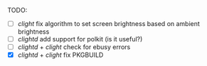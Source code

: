 TODO:  

- [ ] *clight* fix algorithm to set screen brightness based on ambient brightness  
- [ ] *clightd* add support for polkit (is it useful?)
- [ ] *clightd* + *clight* check for ebusy errors
- [x] *clightd* + *clight* fix PKGBUILD
